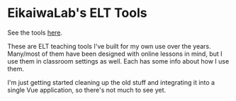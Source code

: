 # EikaiwaLab's ELT Tools

See the tools [here](https://eikaiwalab.com/tools).

These are ELT teaching tools I've built for my own use over the years. Many/most of them have been designed with online lessons in mind, but I use them in classroom settings as well. Each has some info about how I use them.

I'm just getting started cleaning up the old stuff and integrating it into a single Vue application, so there's not much to see yet.
